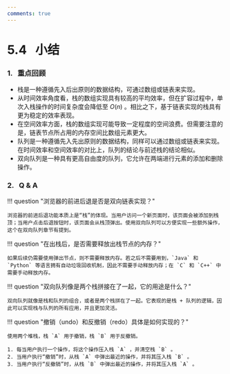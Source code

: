 ```yaml
---
comments: true
---
```


# 5.4 &nbsp; 小结

### 1. &nbsp; 重点回顾

- 栈是一种遵循先入后出原则的数据结构，可通过数组或链表来实现。
- 从时间效率角度看，栈的数组实现具有较高的平均效率，但在扩容过程中，单次入栈操作的时间复杂度会降低至 $O(n)$ 。相比之下，基于链表实现的栈具有更为稳定的效率表现。
- 在空间效率方面，栈的数组实现可能导致一定程度的空间浪费。但需要注意的是，链表节点所占用的内存空间比数组元素更大。
- 队列是一种遵循先入先出原则的数据结构，同样可以通过数组或链表来实现。在时间效率和空间效率的对比上，队列的结论与前述栈的结论相似。
- 双向队列是一种具有更高自由度的队列，它允许在两端进行元素的添加和删除操作。

### 2. &nbsp; Q & A

!!! question "浏览器的前进后退是否是双向链表实现？"

    浏览器的前进后退功能本质上是“栈”的体现。当用户访问一个新页面时，该页面会被添加到栈顶；当用户点击后退按钮时，该页面会从栈顶弹出。使用双向队列可以方便实现一些额外操作，这个在双向队列章节有提到。

!!! question "在出栈后，是否需要释放出栈节点的内存？"

    如果后续仍需要使用弹出节点，则不需要释放内存。若之后不需要用到，`Java` 和 `Python` 等语言拥有自动垃圾回收机制，因此不需要手动释放内存；在 `C` 和 `C++` 中需要手动释放内存。

!!! question "双向队列像是两个栈拼接在了一起，它的用途是什么？"

    双向队列就像是栈和队列的组合，或者是两个栈拼在了一起。它表现的是栈 + 队列的逻辑，因此可以实现栈与队列的所有应用，并且更加灵活。

!!! question "撤销（undo）和反撤销（redo）具体是如何实现的？"

    使用两个堆栈，栈 `A` 用于撤销，栈 `B` 用于反撤销。

    1. 每当用户执行一个操作，将这个操作压入栈 `A` ，并清空栈 `B` 。
    2. 当用户执行“撤销”时，从栈 `A` 中弹出最近的操作，并将其压入栈 `B` 。
    3. 当用户执行“反撤销”时，从栈 `B` 中弹出最近的操作，并将其压入栈 `A` 。
